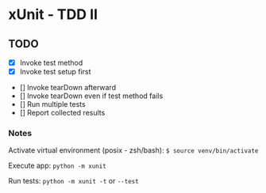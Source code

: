 # xUnit - TDD II

## TODO

- [X] Invoke test method
- [X] Invoke test setup first
- [] Invoke tearDown afterward
- [] Invoke tearDown even if test method fails
- [] Run multiple tests
- [] Report collected results

### Notes

Activate virtual environment (posix - zsh/bash): `$ source venv/bin/activate`

Execute app: `python -m xunit`

Run tests: `python -m xunit -t` or `--test`
